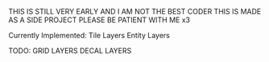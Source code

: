 THIS IS STILL VERY EARLY AND I AM NOT THE BEST CODER
THIS IS MADE AS A SIDE PROJECT
PLEASE BE PATIENT WITH ME x3

Currently Implemented: 
Tile Layers
Entity Layers

TODO:
GRID LAYERS
DECAL LAYERS